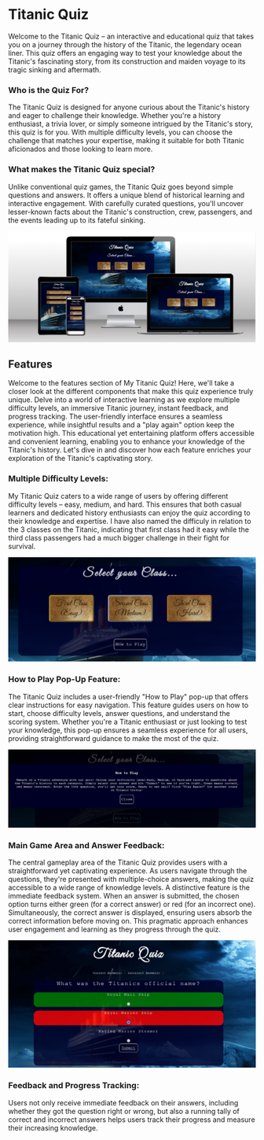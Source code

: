 # Titanic Quiz

Welcome to the Titanic Quiz – an interactive and educational quiz that takes you on a journey through the history of the Titanic, the legendary ocean liner. This quiz offers an engaging way to test your knowledge about the Titanic's fascinating story, from its construction and maiden voyage to its tragic sinking and aftermath.

### Who is the Quiz For?

The Titanic Quiz is designed for anyone curious about the Titanic's history and eager to challenge their knowledge. Whether you're a history enthusiast, a trivia lover, or simply someone intrigued by the Titanic's story, this quiz is for you. With multiple difficulty levels, you can choose the challenge that matches your expertise, making it suitable for both Titanic aficionados and those looking to learn more.

### What makes the Titanic Quiz special?

Unlike conventional quiz games, the Titanic Quiz goes beyond simple questions and answers. It offers a unique blend of historical learning and interactive engagement. With carefully curated questions, you'll uncover lesser-known facts about the Titanic's construction, crew, passengers, and the events leading up to its fateful sinking.

![Image showing Titanic quiz responsive design on all screen sizes](./assets/images/titanic-quiz-responsive.png)

## Features

Welcome to the features section of My Titanic Quiz! Here, we'll take a closer look at the different components that make this quiz experience truly unique. Delve into a world of interactive learning as we explore multiple difficulty levels, an immersive Titanic journey, instant feedback, and progress tracking. The user-friendly interface ensures a seamless experience, while insightful results and a "play again" option keep the motivation high. This educational yet entertaining platform offers accessible and convenient learning, enabling you to enhance your knowledge of the Titanic's history. Let's dive in and discover how each feature enriches your exploration of the Titanic's captivating story.

 ### Multiple Difficulty Levels: 
 My Titanic Quiz caters to a wide range of users by offering different difficulty levels – easy, medium, and hard. This ensures that both casual learners and dedicated history enthusiasts can enjoy the quiz according to their knowledge and expertise. I have also named the difficuly in relation to the 3 classes on the Titanic, indicating that first class had it easy while the third class passengers had a much bigger challenge in their fight for survival. 

 ![Image showing Titanic quiz Diffculty options](./assets/images/difficulty-level-screenshot.png)

 ### How to Play Pop-Up Feature:
 The Titanic Quiz includes a user-friendly "How to Play" pop-up that offers clear instructions for easy navigation. This feature guides users on how to start, choose difficulty levels, answer questions, and understand the scoring system. Whether you're a Titanic enthusiast or just looking to test your knowledge, this pop-up ensures a seamless experience for all users, providing straightforward guidance to make the most of the quiz.

  ![Image showing Titanic how to play pop up and rules](./assets/images/how-to-play-screenshot.png)

### Main Game Area and Answer Feedback:
The central gameplay area of the Titanic Quiz provides users with a straightforward yet captivating experience. As users navigate through the questions, they're presented with multiple-choice answers, making the quiz accessible to a wide range of knowledge levels. A distinctive feature is the immediate feedback system. When an answer is submitted, the chosen option turns either green (for a correct answer) or red (for an incorrect one). Simultaneously, the correct answer is displayed, ensuring users absorb the correct information before moving on. This pragmatic approach enhances user engagement and learning as they progress through the quiz.

![Image showing Titanic how to play pop up and rules](./assets/images/main-quiz-screenshot.png)

### Feedback and Progress Tracking:
 Users not only receive immediate feedback on their answers, including whether they got the question right or wrong, but also a running tally of correct and incorrect answers helps users track their progress and measure their increasing knowledge.


